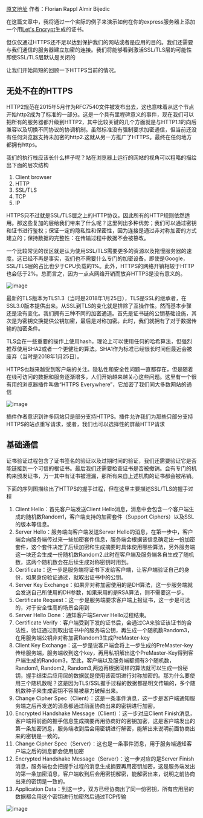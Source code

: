 [原文地址](https://www.sitepoint.com/how-to-use-ssltls-with-node-js/)
作者：Florian Rappl Almir Bijedic

在这篇文章中，我将通过一个实际的例子来演示如何在你的express服务器上添加一个用[Let's Encrypt](https://letsencrypt.org/)生成的证书。

但仅仅通过HTTPS还不足以达到保护我们的网站或者是应用的目的。我们还需要与我们通信的服务器建立加密的连接。我们将能够看到激活SSL/TLS层的可能性即使SSL/TLS层默认是关闭的

让我们开始简短的回顾一下HTTPS当前的情况。

## 无处不在的HTTPS

HTTP2规范在2015年5月作为RFC7540文件被发布出去，这也意味着从这个节点开始http2成为了标准的一部分。这是一个具有里程碑意义的事件，现在我们可以把所有的服务器都升级到HTTP2，其中比较关键的几个方面就是与HTTP1.1的向后兼容以及切换不同协议的协调机制。虽然标准没有强制要求加密通信，但当前还没有任何浏览器支持未加密的http2.这就从另一方推广了HTTPS。最终在任何地方都拥有https。

我们的执行栈应该长什么样子呢？站在浏览器上运行的网站的视角可以粗略的描绘出下面的层次结构

1. Client browser
2. HTTP
3. SSL/TLS
4. TCP
5. IP

HTTPS只不过就是SSL/TLS层之上的HTTP协议。因此所有的HTTP规则依然适用。那这些复加的层给我们带来了什么呢？这里列出多种优势；我们可以通过密钥和证书进行鉴权；保证一定的隐私性和保密性，因为连接是通过非对称加密的方式建立的；保持数据的完整性：在传输过程中数据不会被篡改。

一个比较常见的误区就是认为使用SSL/TLS需要更多的资源以及拖慢服务器的速度。这已经不再是事实，我们也不需要什么专门的加密设备。即使是Google，SSL/TLS层的占比也少于CPU负载的1%。此外，HTTPS的网络开销相较于HTTP也会低于2%。总而言之，因为一点点网络开销而放弃HTTPS是没有意义的。

![image](https://img.souche.com/f2e/02bb3226cfb25a6eee73f2cad428a9f5.png)

最新的TLS版本为TLS1.3（当时是2018年1月25日），TLS是SSL的继承者，在SSL3.0版本提供出来。从SSL到TLS的变化就是排除了互操作性。然而基本步骤还是没有变化。我们拥有三种不同的加密通道。首先是证书链的公钥基础设施，其次是为密钥交换提供公钥加密，最后是对称加密。此时，我们就拥有了对于数据传输的加密条件。

TLS会在一些重要的操作上使用hash，理论上可以使用任何的哈希算法，但强烈推荐使用SHA2或者一个更健壮的算法。SHA1作为标准已经很长时间但最近会被废弃（当时是2018年1月25日）。

HTTPS也越来越受到客户端的关注。隐私性和安全性问题一直都存在，但是随着在线可访问的数据和服务逐渐增多，人们开始越来越关心这些问题。这里有一个很有用的浏览器插件叫做“HTTPS Everywhere”，它加密了我们同大多数网站的通信

![image](https://img.souche.com/f2e/8c5d14ab5042a4ddd32e1bf25ac488df.png)

插件作者意识到许多网站只是部分支持HTTPS。插件允许我们为那些只部分支持HTTPS的站点重写请求，或者，我们也可以选择性的屏蔽HTTP请求

## 基础通信
证书验证过程包含了证书签名的验证以及过期时间的验证，我们还需要验证它是否能链接到一个可信的根证书。最后我们还需要检查证书是否被撤销。会有专门的机构来颁发证书，万一其中有证书被泄漏，那所有来自上述机构的证书都会被吊销。

下面的序列图描绘出了HTTPS的握手过程，但在这里主要描述SSL/TLS的握手过程

1. Client Hello：首先客户端发送Client Hello消息，消息中会包含一个客户端生成的随机数Random1，客户端支持的加密套件（Support Ciphers）以及SSL的版本等信息。
2. Server Hello：服务端向客户端发送Server Hello的消息，在第一步中，客户端会向服务端传过来一些加密套件信息，服务端会根据该信息确定出一份加密套件，这个套件决定了后续加密和生成摘要时具体使用哪些算法，另外服务端这一块还会生成一份随机数Random2.此时在客户端及服务端各自生成了随机数，这两个随机数会在后续生成对称密钥时用到。
3. Certificate：这一步是服务端将证书下发给客户端，让客户端验证自己的身份，如果身份验证通过，就取出证书中的公钥。
4. Server Key Exchange：如果非对称加密使用的是DH算法，这一步服务端就会发送自己所使用的DH参数，如果采用的是RSA算法，则不需要这一步。
5. Certificate Request：这一步是服务端要求客户端上报证书，这一步是可选的，对于安全性高的场景会用到
6. Server Hello Done：通知客户端Server Hello过程结束。
7. Certificate Verify：客户端受到下发的证书后，会通过CA来验证该证书的合法性，验证通过则取出证书中的服务端公钥，再生成一个随机数Random3，在用服务端公钥非对称加密Random3生成PreMaster-key
8. Client Key Exchange：这一步是说客户端会将上一步生成的PreMaster-key传给服务端，服务端收到这个key，再用私钥解出这个PreMaster-Key得到客户端生成的Random3，至此，客户端以及服务端都拥有3个随机数，Random1, Random2, Random3,两边再根据同样的算法就可以生成一份秘钥，握手结束后应用层的数据就是使用该密钥进行对称加密的。那为什么要使用三个随机数呢？这是因为TLS/SSL握手过程的数据都是明文传输的，多个随机数种子来生成密钥不容易被暴力破解出来。
9. Change Cipher Spec（Client）：这是一条事件消息，这一步是客户端通知服务端之后再发送的消息都通过前面协商出来的密钥进行加密。
10. Encrypted Handshake Message（Client）：这一步对应Client Finish消息，客户端将前面的握手信息生成摘要再用协商好的密钥加密，这是客户端发出的第一条加密消息，服务端收到后会用密钥进行解密，能解出来说明前面协商出来的密钥是一致的。
11. Change Cipher Spec（Server）：这也是一条事件消息，用于服务端通知客户端之后的消息都会使用加密
12. Encrypted Handshake Message（Server）：这一步对应的是Server Finish消息，服务端也会把握手过程的消息生成摘要再用密钥加密，这是服务端发出的第一条加密消息，客户端收到后会用密钥解密，能解密出来，说明之前协商出来的密钥是一致的。
13. Application Data：到这一步，双方已经协商出了同一份密钥，所有应用层的数据都会用这个密钥进行加密然后通过TCP传输

![image](https://img.souche.com/f2e/c33fcde8393bcf700fa76115527589a7.png)

